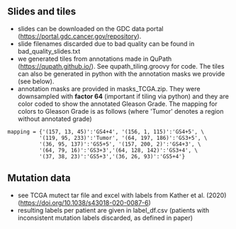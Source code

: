 ## Slides and tiles
- slides can be downloaded on the GDC data portal (https://portal.gdc.cancer.gov/repository). 
- slide filenames discarded due to bad quality can be found in bad_quality_slides.txt
- we generated tiles from annotations made in QuPath (https://qupath.github.io/). See qupath_tiling.groovy for code. The tiles can also be generated in python with the annotation masks we provide (see below). 
- annotation masks are provided in masks_TCGA.zip. They were downsampled with __factor 64__ (important if tiling via python) and they are color coded to show the annotated Gleason Grade. The mapping for colors to Gleason Grade is as follows (where 'Tumor' denotes a region without annotated grade)
```
mapping = {'(157, 13, 45)':'GS4+4', '(156, 1, 115)':'GS4+5', \
          '(119, 95, 233)':'Tumor', '(64, 197, 186)':'GS3+5', \
          '(36, 95, 137)':'GS5+5', '(157, 200, 2)':'GS4+3', \
          '(64, 79, 16)':'GS3+3','(64, 128, 142)':'GS3+4', \
          '(37, 38, 23)':'GS5+3','(36, 26, 93)':'GS5+4'}
```

## Mutation data
- see TCGA mutect tar file and excel with labels from Kather et al. (2020) (https://doi.org/10.1038/s43018-020-0087-6) 
- resulting labels per patient are given in label_df.csv (patients with inconsistent mutation labels discarded, as defined in paper)

